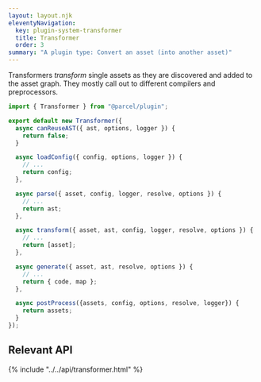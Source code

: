 ```yaml
---
layout: layout.njk
eleventyNavigation:
  key: plugin-system-transformer
  title: Transformer
  order: 3
summary: "A plugin type: Convert an asset (into another asset)"
---
```


Transformers _transform_ single assets as they are discovered and added to the
asset graph. They mostly call out to different compilers and preprocessors.

```js
import { Transformer } from "@parcel/plugin";

export default new Transformer({
  async canReuseAST({ ast, options, logger }) {
    return false;
  }

  async loadConfig({ config, options, logger }) {
    // ...
    return config;
  },

  async parse({ asset, config, logger, resolve, options }) {
    // ...
    return ast;
  },

  async transform({ asset, ast, config, logger, resolve, options }) {
    // ...
    return [asset];
  },

  async generate({ asset, ast, resolve, options }) {
    // ...
    return { code, map };
  },

  async postProcess({assets, config, options, resolve, logger}) {
    return assets;
  }
});
```

## Relevant API

{% include "../../api/transformer.html" %}
